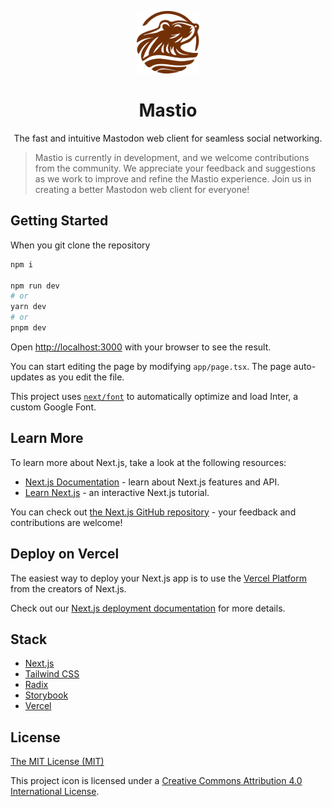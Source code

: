 <p align="center">
  <a href="https://mastio.app" target="_blank" rel="noopener noreferrer">
    <img width="100" height="100" src="./public/logo.svg" alt="Mastio logo">
  </a>
</p>

<h1 align="center"/>Mastio </h1>

<p align="center">
The fast and intuitive Mastodon web client for seamless social networking.
</p>

> Mastio is currently in development, and we welcome contributions from the  community. We appreciate your feedback and suggestions as we work to  improve and refine the Mastio experience. Join us in creating a better Mastodon web client for everyone!

## Getting Started

When you git clone the repository

```bash
npm i

npm run dev
# or
yarn dev
# or
pnpm dev
```

Open [http://localhost:3000](http://localhost:3000) with your browser to see the result.

You can start editing the page by modifying `app/page.tsx`. The page auto-updates as you edit the file.

This project uses [`next/font`](https://nextjs.org/docs/basic-features/font-optimization) to automatically optimize and load Inter, a custom Google Font.

## Learn More

To learn more about Next.js, take a look at the following resources:

- [Next.js Documentation](https://nextjs.org/docs) - learn about Next.js features and API.
- [Learn Next.js](https://nextjs.org/learn) - an interactive Next.js tutorial.

You can check out [the Next.js GitHub repository](https://github.com/vercel/next.js/) - your feedback and contributions are welcome!

## Deploy on Vercel

The easiest way to deploy your Next.js app is to use the [Vercel Platform](https://vercel.com/new?utm_medium=default-template&filter=next.js&utm_source=create-next-app&utm_campaign=create-next-app-readme) from the creators of Next.js.

Check out our [Next.js deployment documentation](https://nextjs.org/docs/deployment) for more details.

## Stack

- [Next.js](https://nextjs.org/)
- [Tailwind CSS](https://tailwindcss.com/)
- [Radix](https://www.radix-ui.com/)
- [Storybook](https://storybook.js.org/)
- [Vercel](https://vercel.com/)

## License

[The MIT License (MIT)](https://raw.githubusercontent.com/turing0/mastio/main/LICENSE)

This project icon is licensed under a [Creative Commons Attribution 4.0 International License](https://creativecommons.org/licenses/by/4.0/).
